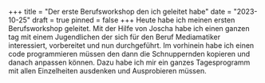 +++
title = "Der erste Berufsworkshop den ich geleitet habe"
date = "2023-10-25"
draft = true
pinned = false
+++
Heute habe ich meinen ersten Berufsworkshop geleitet. Mit der Hilfe von Joscha habe ich einen ganzen tag mit einem Jugendlichen der sich für den Beruf Mediamatiker interessiert, vorbereitet und nun durchgeführt. Im vorhinein habe ich einen code programmieren müssen den dann die Schnuppernden kopieren und danach anpassen können. Dazu habe ich mir ein ganzes Tagesprogramm mit allen Einzelheiten ausdenken und Ausprobieren müssen.